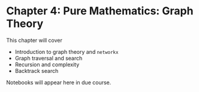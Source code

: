 # Chapter 4: Pure Mathematics: Graph Theory

This chapter will cover

- Introduction to graph theory and `networkx`
- Graph traversal and search
- Recursion and complexity
- Backtrack search

Notebooks will appear here in due course.
